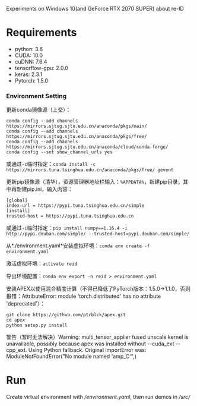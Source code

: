 Experiments on Windows 10(and GeForce RTX 2070 SUPER) about re-ID

# Requirements

- python: 3.6
- CUDA: 10.0
- cuDNN: 7.6.4
- tensorflow-gpu: 2.0.0
- keras: 2.3.1
- Pytorch: 1.5.0

### Environment Setting

更新conda镜像源（上交）：

```
conda config --add channels https://mirrors.sjtug.sjtu.edu.cn/anaconda/pkgs/main/
conda config --add channels https://mirrors.sjtug.sjtu.edu.cn/anaconda/pkgs/free/
conda config --add channels https://mirrors.sjtug.sjtu.edu.cn/anaconda/cloud/conda-forge/
conda config --set show_channel_urls yes
```

或通过`-c`临时指定：`conda install -c https://mirrors.tuna.tsinghua.edu.cn/anaconda/pkgs/free/ gevent`

更新pip镜像源（清华），资源管理器地址栏输入：`%APPDATA%`，新建pip目录，其中再新建pip.ini，输入内容：

```
[global]
index-url = https://pypi.tuna.tsinghua.edu.cn/simple
[install]
trusted-host = https://pypi.tuna.tsinghua.edu.cn
```

或通过`-i`临时指定：`pip install numpy==1.16.4 -i http://pypi.douban.com/simple/ --trusted-host=pypi.douban.com/simple/`

从*./environment.yaml*安装虚拟环境：`conda env create -f environment.yaml`

激活虚拟环境：`activate reid`

导出环境配置：`conda env export -n reid > environment.yaml`

安装APEX以使用混合精度计算（不得已降低了PyTorch版本：1.5.0->1.1.0，否则报错：AttributeError: module 'torch.distributed' has no attribute 'deprecated'）：

```shell
git clone https://github.com/ptrblck/apex.git
cd apex
python setup.py install
```

警告（暂时无法解决）Warning:  multi_tensor_applier fused unscale kernel is unavailable, possibly because apex was installed without --cuda_ext --cpp_ext. Using Python fallback.  Original ImportError was: ModuleNotFoundError("No module named 'amp_C'",)

# Run

Create virtual environment with */environment.yaml*, then run demos in */src/*

